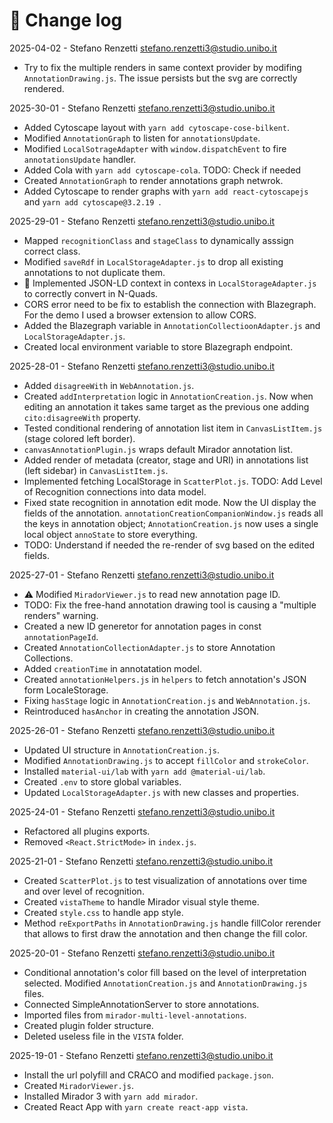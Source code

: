 # 📑 Change log

2025-04-02 - Stefano Renzetti <stefano.renzetti3@studio.unibo.it>

- Try to fix the multiple renders in same context provider by modifing `AnnotationDrawing.js`.
  The issue persists but the svg are correctly rendered.

2025-30-01 - Stefano Renzetti <stefano.renzetti3@studio.unibo.it>

- Added Cytoscape layout with `yarn add cytoscape-cose-bilkent`.
- Modified `AnnotationGraph` to listen for `annotationsUpdate`.
- Modified `LocalSotrageAdapter` with `window.dispatchEvent` to fire `annotationsUpdate` handler.
- Added Cola with `yarn add cytoscape-cola`.
  TODO: Check if needed
- Created `AnnotationGraph` to render annotations graph netwrok.
- Added Cytoscape to render graphs with `yarn add react-cytoscapejs` and `yarn add cytoscape@3.2.19 `.

2025-29-01 - Stefano Renzetti <stefano.renzetti3@studio.unibo.it>

- Mapped `recognitionClass` and `stageClass` to dynamically asssign correct class.
- Modified `saveRdf` in `LocalStorageAdapter.js` to drop all existing annotations to not duplicate them.
- 👀 Implemented JSON-LD context in contexs in `LocalStorageAdapter.js` to correctly convert in N-Quads.
- CORS error need to be fix to establish the connection with Blazegraph.
  For the demo I used a browser extension to allow CORS.
- Added the Blazegraph variable in `AnnotationCollectioonAdapter.js` and `LocalStorageAdapter.js`.
- Created local environment variable to store Blazegraph endpoint.

2025-28-01 - Stefano Renzetti <stefano.renzetti3@studio.unibo.it>

- Added `disagreeWith` in `WebAnnotation.js`.
- Created `addInterpretation` logic in `AnnotationCreation.js`.
  Now when editing an annotation it takes same target as the previous one adding `cito:disagreeWith` property.
- Tested conditional rendering of annotation list item in `CanvasListItem.js` (stage colored left border).
- `canvasAnnotationPlugin.js` wraps default Mirador annotation list.
- Added render of metadata (creator, stage and URI) in annotations list (left sidebar) in `CanvasListItem.js`.
- Implemented fetching LocalStorage in `ScatterPlot.js`.
  TODO: Add Level of Recognition connections into data model.
- Fixed state recognition in annotation edit mode. Now the UI display the fields of the annotation.
  `annotationCreationCompanionWindow.js` reads all the keys in annotation object;
  `AnnotationCreation.js` now uses a single local object `annoState` to store everything.
- TODO: Understand if needed the re-render of svg based on the edited fields.

2025-27-01 - Stefano Renzetti <stefano.renzetti3@studio.unibo.it>

- ⚠️ Modified `MiradorViewer.js` to read new annotation page ID.
- TODO: Fix the free-hand annotation drawing tool is causing a "multiple renders" warning.
- Created a new ID generetor for annotation pages in const `annotationPageId`.
- Created `AnnotationCollectionAdapter.js` to store Annotation Collections.
- Added `creationTime` in annotatation model.
- Created `annotationHelpers.js` in `helpers` to fetch annotation's JSON form LocaleStorage.
- Fixing `hasStage` logic in `AnnotationCreation.js` and `WebAnnotation.js`.
- Reintroduced `hasAnchor` in creating the annotation JSON.

2025-26-01 - Stefano Renzetti <stefano.renzetti3@studio.unibo.it>

- Updated UI structure in `AnnotationCreation.js`.
- Modified `AnnotationDrawing.js` to accept `fillColor` and `strokeColor`.
- Installed `material-ui/lab` with `yarn add @material-ui/lab`.
- Created `.env` to store global variables.
- Updated `LocalStorageAdapter.js` with new classes and properties.

2025-24-01 - Stefano Renzetti <stefano.renzetti3@studio.unibo.it>

- Refactored all plugins exports.
- Removed `<React.StrictMode>` in `index.js`.

2025-21-01 - Stefano Renzetti <stefano.renzetti3@studio.unibo.it>

- Created `ScatterPlot.js` to test visualization of annotations over time and over level of recognition.
- Created `vistaTheme` to handle Mirador visual style theme.
- Created `style.css` to handle app style.
- Method `reExportPaths` in `AnnotationDrawing.js` handle fillColor rerender that allows to first draw the annotation and then change the fill color.

2025-20-01 - Stefano Renzetti <stefano.renzetti3@studio.unibo.it>

- Conditional annotation's color fill based on the level of interpretation selected.
  Modified `AnnotationCreation.js` and `AnnotationDrawing.js` files.
- Connected SimpleAnnotationServer to store annotations.
- Imported files from `mirador-multi-level-annotations`.
- Created plugin folder structure.
- Deleted useless file in the `VISTA` folder.

2025-19-01 - Stefano Renzetti <stefano.renzetti3@studio.unibo.it>

- Install the url polyfill and CRACO and modified `package.json`.
- Created `MiradorViewer.js`.
- Installed Mirador 3 with `yarn add mirador`.
- Created React App with `yarn create react-app vista`.
